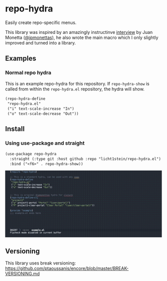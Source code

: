 # repo-hydra
Easily create repo-specific menus.

This library was inspired by an amazingly instructinve [interview](https://www.youtube.com/watch?v=2nH59edD5Uo) by Juan Monetta ([@jpmonettas](https://github.com/jpmonettas)), he also wrote the main macro which I only slightly improved and turned into a library.

## Examples
### Normal repo hydra
This is an example repo-hydra for this repository. If `repo-hydra-show` is called from within the `repo-hydra.el` repository, the hydra will show.
```elisp
(repo-hydra-define
 "repo-hydra.el"
 ("i" text-scale-increase "In")
 ("o" text-scale-decrease "Out"))
 ```
 

## Install

### Using use-package and straight
```elisp
(use-package repo-hydra
  :straight (:type git :host github :repo "licht1stein/repo-hydra.el")
  :bind ("<f6>" . repo-hydra-show))
```

![](./example/demo-1.gif)

## Versioning
This library uses break versioning: https://github.com/ptaoussanis/encore/blob/master/BREAK-VERSIONING.md
